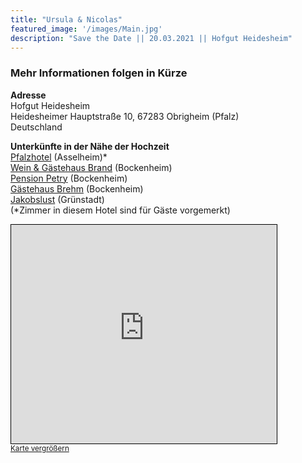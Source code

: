 ```yaml
---
title: "Ursula & Nicolas"
featured_image: '/images/Main.jpg'
description: "Save the Date || 20.03.2021 || Hofgut Heidesheim"
---
```


<h3><b>Mehr Informationen folgen in Kürze</b></h3>

<b>Adresse</b><br>Hofgut Heidesheim<br>Heidesheimer Hauptstraße 10, 67283 Obrigheim (Pfalz)<br>Deutschland

<b>Unterkünfte in der Nähe der Hochzeit</b><br>
<a href="https://www.pfalzhotel.de/de/" target="_blank">Pfalzhotel</a> (Asselheim)*<br><!-- <a href="https://www.gaestehaus-goldberg.de/" target="_blank">Gästehaus Goldberg</a> (Asselheim)*<br> -->
<a href="https://www.wein-gaestehaus-brand.de/" target="_blank">Wein & Gästehaus Brand</a> (Bockenheim)<br>
<a href="https://www.pension-petry.de/" target="_blank">Pension Petry</a> (Bockenheim)<br>
<a href="https://www.hotel-ami.com/h-39514-D/gaestehaus-brehm-in-bockenheim-an-der-weinstrasse.htm" target="_blank">Gästehaus Brehm</a> (Bockenheim)<br>
<a href="https://www.hotel-jakobslust.de/" target="_blank">Jakobslust</a> (Grünstadt)<br>
(*Zimmer in diesem Hotel sind für Gäste vorgemerkt)

<iframe width="425" height="350" frameborder="0" scrolling="no" marginheight="0" marginwidth="0" src="https://www.openstreetmap.org/export/embed.html?bbox=8.180780410766603%2C49.575325099116725%2C8.209962844848635%2C49.59096213207666&amp;layer=mapnik&amp;marker=49.58314424202826%2C8.195371627807617" style="border: 1px solid black"></iframe><br/><small><a href="https://www.openstreetmap.org/?mlat=49.5831&amp;mlon=8.1954#map=15/49.5831/8.1954">Karte vergrößern</a></small>

